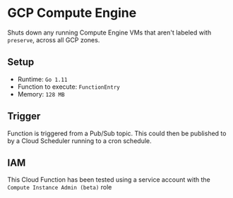 # GCP Compute Engine

Shuts down any running Compute Engine VMs that aren't labeled with `preserve`, across all GCP zones.

## Setup

- Runtime: `Go 1.11`
- Function to execute: `FunctionEntry`
- Memory: `128 MB`

## Trigger

Function is triggered from a Pub/Sub topic. This could then be published to by a Cloud Scheduler running to a cron schedule.

## IAM

This Cloud Function has been tested using a service account with the `Compute Instance Admin (beta)` role
